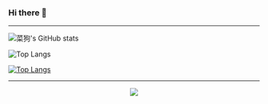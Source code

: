 ### Hi there 👋

<!--
**Dieshesdog/Dieshesdog** is a ✨ _special_ ✨ repository because its `README.md` (this file) appears on your GitHub profile.

Here are some ideas to get you started:

- 🔭 I’m currently working on ...
- 🌱 I’m currently learning ...
- 👯 I’m looking to collaborate on ...
- 🤔 I’m looking for help with ...
- 💬 Ask me about ...
- 📫 How to reach me: ...
- 😄 Pronouns: ...
- ⚡ Fun fact: ...
-->
---
<!-- 
![Metrics](https://metrics.lecoq.io/Dishesdog?template=classic&config.timezone=Asia%2FShanghai)
 -->

<!-- 
![Dishesdog's Most used languages](https://github-readme-stats.vercel.app/api/top-langs/?username=Dishesdog&layout=compact&hide_border=true&langs_count=10) -->


![菜狗's GitHub stats](https://github-readme-stats-qniyov4vc-dishesdog.vercel.app/api?username=Dishesdog&show_icons=true&include_all_commits=true&count_private=true&theme=solarized-light)

![Top Langs](https://github-readme-stats-qniyov4vc-dishesdog.vercel.app/api/top-langs/?username=Dishesdog&langs_count=8&theme=solarized-light)

<a href="https://github.com/Dishesdog">
  <img align="center" alt="Top Langs" src="https://github-readme-stats.vercel.app/api/top-langs/?username=Dishesdog&layout=compact" />
</a>

---
<p align="center">
    <img src="https://badges.toozhao.com/badges/01FGAZ5J37PNJW115GMYEGDASM/blue.svg" />
</p>
